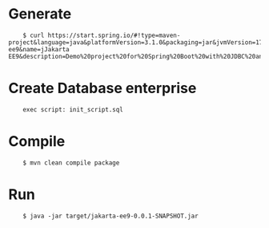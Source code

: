 # Generate
```
	$ curl https://start.spring.io/#!type=maven-project&language=java&platformVersion=3.1.0&packaging=jar&jvmVersion=17&groupId=com.kevinpina&artifactId=jakarta-ee9&name=jJakarta EE9&description=Demo%20project%20for%20Spring%20Boot%20with%20JDBC%20and%20JPA&packageName=com.kevinpina&dependencies=mysql
```

# Create Database enterprise
```
    exec script: init_script.sql
```

# Compile
```
	$ mvn clean compile package
```

# Run 
```
	$ java -jar target/jakarta-ee9-0.0.1-SNAPSHOT.jar
```